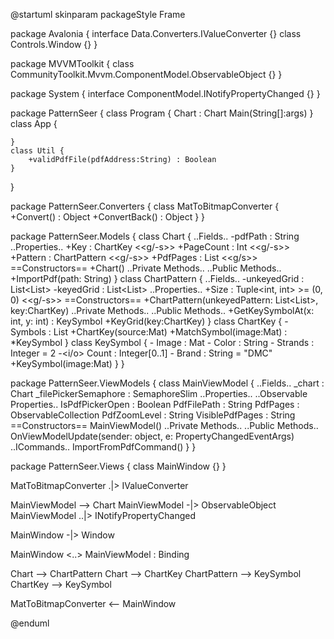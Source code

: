 @startuml
skinparam packageStyle Frame


package Avalonia {
    interface Data.Converters.IValueConverter {}
    class Controls.Window {}
}

package MVVMToolkit {
    class CommunityToolkit.Mvvm.ComponentModel.ObservableObject {}
}

package System {
    interface ComponentModel.INotifyPropertyChanged {}
}

package PatternSeer {
    class Program {
        Chart : Chart
        Main(String[]:args)
    }
    class App {

    }
    class Util {
        +validPdfFile(pdfAddress:String) : Boolean
    }
}

package PatternSeer.Converters {
    class MatToBitmapConverter {
        +Convert() : Object
        +ConvertBack() : Object
    }
}

package PatternSeer.Models {
    class Chart {
        ..Fields..
        -pdfPath : String
        ..Properties..
        +Key : ChartKey <<g/-s>>
        +PageCount : Int <<g/-s>>
        +Pattern : ChartPattern <<g/-s>>
        +PdfPages : List<Mat> <<g/s>>
        ==Constructors==
        +Chart()
        ..Private Methods..
        ..Public Methods..
        +ImportPdf(path: String)
    }
    class ChartPattern {
        ..Fields..
        -unkeyedGrid : List<List<Mat>>
        -keyedGrid : List<List<KeySymbol>>
        ..Properties..
        +Size : Tuple<int, int> >= (0, 0) <<g/-s>>
        ==Constructors==
        +ChartPattern(unkeyedPattern: List<List<Mat>>, key:ChartKey)
        ..Private Methods..
        ..Public Methods..
        +GetKeySymbolAt(x: int, y: int) : KeySymbol
        +KeyGrid(key:ChartKey)
    }
    class ChartKey {
        -<o> Symbols : List<KeySymbol>
        +ChartKey(source:Mat)
        +MatchSymbol(image:Mat) : *KeySymbol
    }
    class KeySymbol {
        -<o> Image : Mat
        -<o> Color : String
        -<o> Strands : Integer = 2
        -<i/o> Count : Integer[0..1]
        -<o> Brand : String = "DMC"
        +KeySymbol(image:Mat)
    }
}

package PatternSeer.ViewModels {
    class MainViewModel {
        ..Fields..
        _chart : Chart
        _filePickerSemaphore : SemaphoreSlim
        ..Properties..
        ..Observable Properties..
        IsPdfPickerOpen : Boolean
        PdfFilePath : String
        PdfPages : ObservableCollection<Mat>
        PdfZoomLevel : String
        VisiblePdfPages : String
        ==Constructors==
        MainViewModel()
        ..Private Methods..
        ..Public Methods..
        OnViewModelUpdate(sender: object, e: PropertyChangedEventArgs)
        ..ICommands..
        ImportFromPdfCommand()
    }
}

package PatternSeer.Views {
    class MainWindow {}
}

MatToBitmapConverter .|> IValueConverter

MainViewModel --> Chart
MainViewModel -|> ObservableObject
MainViewModel ..|> INotifyPropertyChanged

MainWindow -|> Window

MainWindow <..> MainViewModel : Binding

Chart --> ChartPattern
Chart --> ChartKey
ChartPattern --> KeySymbol
ChartKey --> KeySymbol

MatToBitmapConverter <-- MainWindow


@enduml
